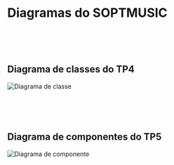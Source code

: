 # Diagramas do  SOPTMUSIC

<br><br><br>

## Diagrama de classes do TP4
![Diagrama de classe](img/ex1DiagramClass.png)

<br><br><br>

## Diagrama de componentes do TP5
![Diagrama de componente](img/ex1DiagramComponent.png)